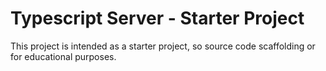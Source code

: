 # Typescript Server - Starter Project

This project is intended as a starter project, so source code scaffolding or for educational purposes.